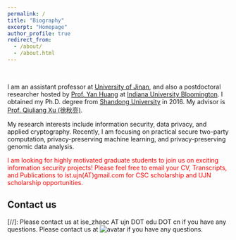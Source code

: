 ```yaml
---
permalink: /
title: "Biography"
excerpt: "Homepage"
author_profile: true
redirect_from: 
  - /about/
  - /about.html
---
```




<br/>

I am an assistant professor at [University of Jinan](http://www.ujn.edu.cn/en/), and also a postdoctoral researcher hosted by [Prof. Yan Huang](http://homes.sice.indiana.edu/yh33/) at [Indiana University Bloomington](https://www.indiana.edu). I obtained my Ph.D. degree from [Shandong University](http://www.en.sdu.edu.cn/) in 2016. My advisor is [Prof. Qiuliang Xu (徐秋亮)](http://isec.sdu.edu.cn/).

My research interests include information security, data privacy, and applied cryptography. Recently, I am focusing on practical secure two-party computation, privacy-preserving machine learning, and privacy-preserving genomic data analysis.

<span style="color:red;">I am looking for highly motivated graduate students to join us on exciting information security projects! Please feel free to email your CV, Transcripts, and Publications to ist.ujn(AT)gmail.com for CSC scholarship and UJN scholarship opportunities. </span>

Contact us
------
[//]: Please contact us at ise_zhaoc AT ujn DOT edu DOT cn if you have any questions.
Please contact us at ![avatar](/email.png) if you have any questions.
